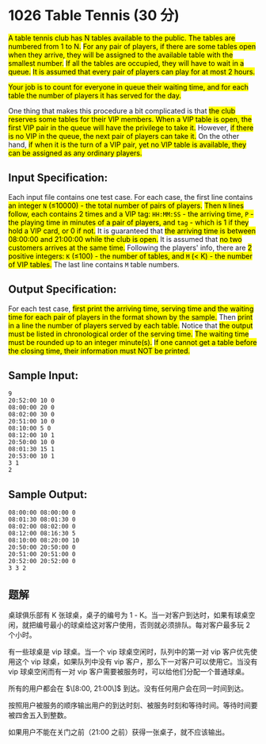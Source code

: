 # 1026 Table Tennis (30 分)

<mark>A table tennis club has N tables available to the public. The tables are numbered from 1 to N.</mark> <mark>For any pair of players, if there are some tables open when they arrive, they will be assigned to the available table with the smallest number.</mark> <mark>If all the tables are occupied, they will have to wait in a queue.</mark> <mark>It is assumed that every pair of players can play for at most 2 hours.</mark>

<mark>Your job is to count for everyone in queue their waiting time, and for each table the number of players it has served for the day.</mark>

One thing that makes this procedure a bit complicated is that <mark>the club reserves some tables for their VIP members. When a VIP table is open, the first VIP pair in the queue will have the privilege to take it.</mark> However, <mark>if there is no VIP in the queue, the next pair of players can take it.</mark> On the other hand, <mark>if when it is the turn of a VIP pair, yet no VIP table is available, they can be assigned as any ordinary players.</mark>

## Input Specification:

Each input file contains one test case. For each case, the first line contains <mark>an integer `N` ($≤$10000) - the total number of pairs of players.</mark> <mark>Then `N` lines follow, each contains 2 times and a VIP tag: `HH:MM:SS` - the arriving time, `P` - the playing time in minutes of a pair of players, and `tag` - which is 1 if they hold a VIP card, or 0 if not.</mark> It is guaranteed that <mark>the arriving time is between 08:00:00 and 21:00:00 while the club is open.</mark> It is assumed that <mark>no two customers arrives at the same time.</mark> Following the players' info, there are <mark>2 positive integers: `K` ($≤$100) - the number of tables, and `M` ($<$ K) - the number of VIP tables.</mark> The last line contains `M` table numbers.

## Output Specification:

For each test case, <mark>first print the arriving time, serving time and the waiting time for each pair of players in the format shown by the sample.</mark> Then <mark>print in a line the number of players served by each table.</mark> Notice that <mark>the output must be listed in chronological order of the serving time.</mark> <mark>The waiting time must be rounded up to an integer minute(s).</mark> <mark>If one cannot get a table before the closing time, their information must NOT be printed.</mark>

## Sample Input:

    9
    20:52:00 10 0
    08:00:00 20 0
    08:02:00 30 0
    20:51:00 10 0
    08:10:00 5 0
    08:12:00 10 1
    20:50:00 10 0
    08:01:30 15 1
    20:53:00 10 1
    3 1
    2

## Sample Output:

    08:00:00 08:00:00 0
    08:01:30 08:01:30 0
    08:02:00 08:02:00 0
    08:12:00 08:16:30 5
    08:10:00 08:20:00 10
    20:50:00 20:50:00 0
    20:51:00 20:51:00 0
    20:52:00 20:52:00 0
    3 3 2

## 题解

桌球俱乐部有 K 张球桌，桌子的编号为 1 - K。当一对客户到达时，如果有球桌空闲，就把编号最小的球桌给这对客户使用，否则就必须排队。每对客户最多玩 2 个小时。

有一些球桌是 vip 球桌。当一个 vip 球桌空闲时，队列中的第一对 vip 客户优先使用这个 vip 球桌，如果队列中没有 vip 客户，那么下一对客户可以使用它。当没有 vip 球桌空闲而有一对 vip 客户需要被服务时，可以给他们分配一个普通球桌。

所有的用户都会在 $\[8:00, 21:00\]$ 到达。没有任何用户会在同一时间到达。

按照用户被服务的顺序输出用户的到达时刻、被服务时刻和等待时间。等待时间要被四舍五入到整数。

如果用户不能在关门之前（21:00 之前）获得一张桌子，就不应该输出。
